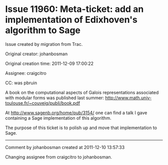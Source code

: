 # Issue 11960: Meta-ticket: add an implementation of Edixhoven's algorithm to Sage

Issue created by migration from Trac.

Original creator: johanbosman

Original creation time: 2011-12-09 17:00:22

Assignee: craigcitro

CC:  was pbruin

A book on the computational aspects of Galois representations associated with modular forms was published last summer: http://www.math.univ-toulouse.fr/~couveig/publi/book.pdf

At http://www.sagenb.org/home/pub/3154/ one can find a talk I gave containing a Sage implementation of this algorithm.

The purpose of this ticket is to polish up and move that implementation to Sage.


---

Comment by johanbosman created at 2011-12-10 13:57:33

Changing assignee from craigcitro to johanbosman.
